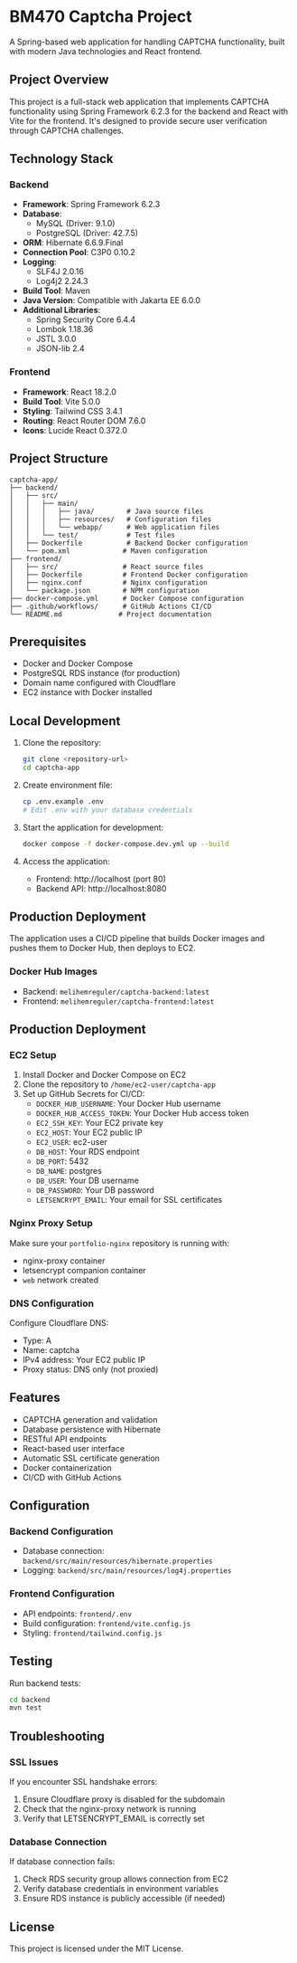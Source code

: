 # BM470 Captcha Project

A Spring-based web application for handling CAPTCHA functionality, built with modern Java technologies and React frontend.

## Project Overview

This project is a full-stack web application that implements CAPTCHA functionality using Spring Framework 6.2.3 for the backend and React with Vite for the frontend. It's designed to provide secure user verification through CAPTCHA challenges.

## Technology Stack

### Backend
- **Framework**: Spring Framework 6.2.3
- **Database**: 
  - MySQL (Driver: 9.1.0)
  - PostgreSQL (Driver: 42.7.5)
- **ORM**: Hibernate 6.6.9.Final
- **Connection Pool**: C3P0 0.10.2
- **Logging**: 
  - SLF4J 2.0.16
  - Log4j2 2.24.3
- **Build Tool**: Maven
- **Java Version**: Compatible with Jakarta EE 6.0.0
- **Additional Libraries**:
  - Spring Security Core 6.4.4
  - Lombok 1.18.36
  - JSTL 3.0.0
  - JSON-lib 2.4

### Frontend
- **Framework**: React 18.2.0
- **Build Tool**: Vite 5.0.0
- **Styling**: Tailwind CSS 3.4.1
- **Routing**: React Router DOM 7.6.0
- **Icons**: Lucide React 0.372.0

## Project Structure

```
captcha-app/
├── backend/
│   ├── src/
│   │   ├── main/
│   │   │   ├── java/        # Java source files
│   │   │   ├── resources/   # Configuration files
│   │   │   └── webapp/      # Web application files
│   │   └── test/            # Test files
│   ├── Dockerfile           # Backend Docker configuration
│   └── pom.xml             # Maven configuration
├── frontend/
│   ├── src/                # React source files
│   ├── Dockerfile          # Frontend Docker configuration
│   ├── nginx.conf          # Nginx configuration
│   └── package.json        # NPM configuration
├── docker-compose.yml      # Docker Compose configuration
├── .github/workflows/      # GitHub Actions CI/CD
└── README.md              # Project documentation
```

## Prerequisites

- Docker and Docker Compose
- PostgreSQL RDS instance (for production)
- Domain name configured with Cloudflare
- EC2 instance with Docker installed

## Local Development

1. Clone the repository:
   ```bash
   git clone <repository-url>
   cd captcha-app
   ```

2. Create environment file:
   ```bash
   cp .env.example .env
   # Edit .env with your database credentials
   ```

3. Start the application for development:
   ```bash
   docker compose -f docker-compose.dev.yml up --build
   ```

4. Access the application:
   - Frontend: http://localhost (port 80)
   - Backend API: http://localhost:8080

## Production Deployment

The application uses a CI/CD pipeline that builds Docker images and pushes them to Docker Hub, then deploys to EC2.

### Docker Hub Images

- Backend: `melihemreguler/captcha-backend:latest`
- Frontend: `melihemreguler/captcha-frontend:latest`

## Production Deployment

### EC2 Setup

1. Install Docker and Docker Compose on EC2
2. Clone the repository to `/home/ec2-user/captcha-app`
3. Set up GitHub Secrets for CI/CD:
   - `DOCKER_HUB_USERNAME`: Your Docker Hub username
   - `DOCKER_HUB_ACCESS_TOKEN`: Your Docker Hub access token
   - `EC2_SSH_KEY`: Your EC2 private key
   - `EC2_HOST`: Your EC2 public IP
   - `EC2_USER`: ec2-user
   - `DB_HOST`: Your RDS endpoint
   - `DB_PORT`: 5432
   - `DB_NAME`: postgres
   - `DB_USER`: Your DB username
   - `DB_PASSWORD`: Your DB password
   - `LETSENCRYPT_EMAIL`: Your email for SSL certificates

### Nginx Proxy Setup

Make sure your `portfolio-nginx` repository is running with:
- nginx-proxy container
- letsencrypt companion container
- `web` network created

### DNS Configuration

Configure Cloudflare DNS:
- Type: A
- Name: captcha
- IPv4 address: Your EC2 public IP
- Proxy status: DNS only (not proxied)

## Features

- CAPTCHA generation and validation
- Database persistence with Hibernate
- RESTful API endpoints
- React-based user interface
- Automatic SSL certificate generation
- Docker containerization
- CI/CD with GitHub Actions

## Configuration

### Backend Configuration
- Database connection: `backend/src/main/resources/hibernate.properties`
- Logging: `backend/src/main/resources/log4j.properties`

### Frontend Configuration
- API endpoints: `frontend/.env`
- Build configuration: `frontend/vite.config.js`
- Styling: `frontend/tailwind.config.js`

## Testing

Run backend tests:
```bash
cd backend
mvn test
```

## Troubleshooting

### SSL Issues
If you encounter SSL handshake errors:
1. Ensure Cloudflare proxy is disabled for the subdomain
2. Check that the nginx-proxy network is running
3. Verify that LETSENCRYPT_EMAIL is correctly set

### Database Connection
If database connection fails:
1. Check RDS security group allows connection from EC2
2. Verify database credentials in environment variables
3. Ensure RDS instance is publicly accessible (if needed)

## License

This project is licensed under the MIT License.
